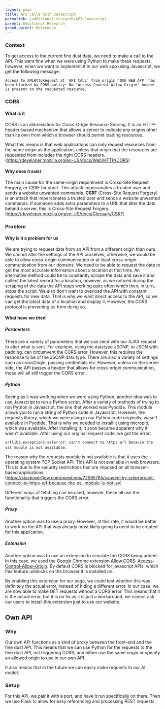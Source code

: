 ```yaml
---
layout: page
title: API Calls with Javascript
permalink: /additional-research/API-Javascript
parent: Additional Research
grand_parent: Reference
---
```


### Context
To get access to the current fine dust data, we need to make a call to the API. This went fine when we were using Python to make these requests, however, when we want to implement it in our web app using Javascript, we get the following message:

```
Access to XMLHttpRequest at 'API CALL' from origin 'OUR WEB APP' has been blocked by CORS policy: No 'Access-Control-Allow-Origin' header is present on the requested resource.
```


### CORS
#### What is it
CORS is an abbreviation for Cross-Origin Resource Sharing. It is an HTTP-header-based mechanism that allows a server to indicate any origins other than its own from which a browser should permit loading resources. 

What this means is that web applications can only request resources from the same origin as the application, unless that origin that the resources are requested from includes the right CORS headers. 
(https://developer.mozilla.org/en-US/docs/Web/HTTP/CORS)



#### Why does it exist
The main cause for the same-origin requirement is Cross-Site Request Forgery, or CSRF for short. This attack impersonates a trusted user and sends a website unwanted commands.
**CSRF** (Cross-Site Request Forgery) is an attack that impersonates a trusted user and sends a website unwanted commands. If someone adds extra parameters to a URL that alter the data behind a server, this is Cross-Site Request Forgery.
(https://developer.mozilla.org/en-US/docs/Glossary/CSRF)

### Problem
#### Why is it a problem for us
We are trying to request data from an API from a different origin than ours. We cannot alter the settings of the API ourselves, otherwise, we would be able to allow cross-origin communication or at least cross-origin communication from our domains. We need to be able to request the data to get the most accurate information about a location at that time. An alternative method could be to constantly scrape the data and save it and collect the latest record for a location, however, as we noticed during the scraping of the data the API stops working quite often which then, in turn, stops the script. We also don't want to overload the API with constant requests for new data. That is why we want direct access to the API, so we can get the latest data of a location and display it. However, the CORS protocol is preventing us from doing so.

#### What have we tried
##### Parameters
There are a variety of parameters that we can send with our AJAX request to alter what is sent. For example, using the datatype JSONP, or JSON with padding, can circumvent the CORS error. However, this requires the response to be of the JSONP data type. There are also a variety of settings such as crossOrigin, passing credentials etc. However, unless on the server side, the API passes a header that allows for cross-origin communication, these will all still trigger the CORS error.

##### Python
Seeing as it was working when we were using Python, another idea was to use Javascript to run a Python script. After a variety of methods of trying to run Python in Javascript, the one that worked was Pyodide. This module allows you to run a string of Python code in Javascript. However, the requests library, which we were using in our Python code originally, wasn't available in Pyodide. That is why we needed to install it using micropip, which was available. After installing it, it soon became apparent why it wasn't available. After using our original request code, we got the error:

`urllib3.exceptions.sslerror: can't connect to https url because the ssl module is not available`.

The reason why the requests module is not available is that it uses the operating system TCP Socket API. This API is not available in web browsers. This is due to the security restrictions that are imposed on all browser-based applications.
(https://stackoverflow.com/questions/72585785/caused-by-sslerrorcant-connect-to-https-url-because-the-ssl-module-is-not-av)

Different ways of fetching can be used, however, these all use the functionality that triggers the CORS error.

##### Proxy
Another option was to use a proxy. However, at this rate, it would be better to work on the API that was already most likely going to need to be created for this application.

##### Extension
Another option was to use an extension to simulate the CORS being added. In this case, we used the Google Chrome extension [Allow CORS: Access-Control-Allow-Origin](https://chrome.google.com/webstore/detail/allow-cors-access-control/lhobafahddgcelffkeicbaginigeejlf/related?hl=en). By default CORS is blocked for javascript APIs, which this feature unblocks on the browser it is installed on.

By enabling this extension for our page, we could test whether this was definitely the actual error, instead of hiding a different error. In our case, we are now able to make GET requests without a CORS error. This means that it is the actual error, but it is no fix as it is just a workaround, we cannot ask our users to install this extension just to use our website.

## Own API
### Why
Our own API functions as a kind of proxy between the front-end and the fine dust API. This means that we can use Python for the requests to the fine dust API, not triggering CORS, and either use the same origin or specify an allowed origin to use in our own API.

It also means that in the future we can easily make requests to our AI model. 

### Setup
For this API, we pair it with a port, and have it run specifically on there. Then we use Flask to allow for easy referencing and processing REST requests. 